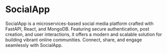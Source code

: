 # SocialApp
SocialApp is a microservices-based social media platform crafted with FastAPI, React, and MongoDB. Featuring secure authentication, post creation, and user interactions, it offers a modern and scalable solution for building vibrant online communities. Connect, share, and engage seamlessly with SocialApp.
